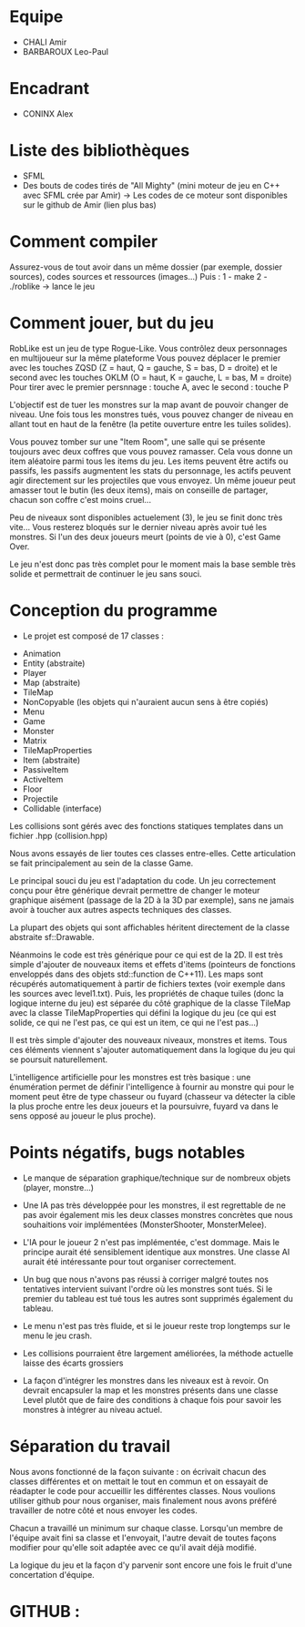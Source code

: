 # Equipe

- CHALI Amir
- BARBAROUX Leo-Paul

# Encadrant

- CONINX Alex

# Liste des bibliothèques

- SFML
- Des bouts de codes tirés de "All Mighty" (mini moteur de jeu en C++ avec SFML crée par Amir)
-> Les codes de ce moteur sont disponibles sur le github de Amir (lien plus bas)

# Comment compiler

Assurez-vous de tout avoir dans un même dossier (par exemple, dossier sources), codes sources et ressources (images...)
Puis :
1 - make
2 - ./roblike -> lance le jeu

# Comment jouer, but du jeu

RobLike est un jeu de type Rogue-Like. Vous contrôlez deux personnages en multijoueur sur la même plateforme
Vous pouvez déplacer le premier avec les touches ZQSD (Z = haut, Q = gauche, S = bas, D = droite) et le second avec les touches OKLM (O = haut, K = gauche, L = bas, M = droite)
Pour tirer avec le premier persnnage : touche A, avec le second : touche P

L'objectif est de tuer les monstres sur la map avant de pouvoir changer de niveau. Une fois tous les monstres tués, vous pouvez changer de niveau en allant tout en haut de la fenêtre (la petite ouverture entre les tuiles solides).

Vous pouvez tomber sur une "Item Room", une salle qui se présente toujours avec deux coffres que vous pouvez ramasser. Cela vous donne un item aléatoire parmi tous les items du jeu.
Les items peuvent être actifs ou passifs, les passifs augmentent les stats du personnage, les actifs peuvent agir directement sur les projectiles que vous envoyez.
Un même joueur peut amasser tout le butin (les deux items), mais on conseille de partager, chacun son coffre c'est moins cruel...

Peu de niveaux sont disponibles actuelement (3), le jeu se finit donc très vite... Vous resterez bloqués sur le dernier niveau après avoir tué les monstres.
Si l'un des deux joueurs meurt (points de vie à 0), c'est Game Over.

Le jeu n'est donc pas très complet pour le moment mais la base semble très solide et permettrait de continuer le jeu sans souci.

# Conception du programme

- Le projet est composé de 17 classes :

* Animation
* Entity (abstraite)
* Player
* Map (abstraite)
* TileMap
* NonCopyable (les objets qui n'auraient aucun sens à être copiés)
* Menu
* Game
* Monster
* Matrix
* TileMapProperties
* Item (abstraite)
* PassiveItem
* ActiveItem
* Floor
* Projectile
* Collidable (interface)

Les collisions sont gérés avec des fonctions statiques templates dans un fichier .hpp (collision.hpp)

Nous avons essayés de lier toutes ces classes entre-elles. Cette articulation se fait principalement au sein de la classe Game.

Le principal souci du jeu est l'adaptation du code. Un jeu correctement conçu pour être générique devrait permettre de changer le moteur graphique aisément (passage de la 2D à la 3D par exemple), sans ne jamais avoir à toucher aux autres aspects techniques des classes.

La plupart des objets qui sont affichables héritent directement de la classe abstraite sf::Drawable.

Néanmoins le code est très générique pour ce qui est de la 2D. Il est très simple d'ajouter de nouveaux items et effets d'items (pointeurs de fonctions enveloppés dans des objets std::function de C++11). Les maps sont récupérés automatiquement à partir de fichiers textes (voir exemple dans les sources avec level1.txt). Puis, les propriétés de chaque tuiles (donc la logique interne du jeu) est séparée du côté graphique de la classe TileMap avec la classe TileMapProperties qui défini la logique du jeu (ce qui est solide, ce qui ne l'est pas, ce qui est un item, ce qui ne l'est pas...)

Il est très simple d'ajouter des nouveaux niveaux, monstres et items. Tous ces éléments viennent s'ajouter automatiquement dans la logique du jeu qui se poursuit naturellement.

L'intelligence artificielle pour les monstres est très basique : une énumération permet de définir l'intelligence à fournir au monstre qui pour le moment peut être de type chasseur ou fuyard (chasseur va détecter la cible la plus proche entre les deux joueurs et la poursuivre, fuyard va dans le sens opposé au joueur le plus proche).

# Points négatifs, bugs notables

- Le manque de séparation graphique/technique sur de nombreux objets (player, monstre...)
- Une IA pas très développée pour les monstres, il est regrettable de ne pas avoir également mis les deux classes monstres concrètes que nous souhaitions voir implémentées (MonsterShooter, MonsterMelee). 

- L'IA pour le joueur 2 n'est pas implémentée, c'est dommage. Mais le principe aurait été sensiblement identique aux monstres. Une classe AI aurait été intéressante pour tout organiser correctement.

- Un bug que nous n'avons pas réussi à corriger malgré toutes nos tentatives intervient suivant l'ordre où les monstres sont tués. Si le premier du tableau est tué tous les autres sont supprimés également du tableau.

- Le menu n'est pas très fluide, et si le joueur reste trop longtemps sur le menu le jeu crash.

- Les collisions pourraient être largement améliorées, la méthode actuelle laisse des écarts grossiers

- La façon d'intégrer les monstres dans les niveaux est à revoir. On devrait encapsuler la map et les monstres présents dans une classe Level plutôt que de faire des conditions à chaque fois pour savoir les monstres à intégrer au niveau actuel.

# Séparation du travail

Nous avons fonctionné de la façon suivante : on écrivait chacun des classes différentes et on mettait le tout en commun et on essayait de réadapter le code pour accueillir les différentes classes. Nous voulions utiliser github pour nous organiser, mais finalement nous avons préféré travailler de notre côté et nous envoyer les codes.

Chacun a travaillé un minimum sur chaque classe. Lorsqu'un membre de l'équipe avait fini sa classe et l'envoyait, l'autre devait de toutes façons modifier pour qu'elle soit adaptée avec ce qu'il avait déjà modifié.

La logique du jeu et la façon d'y parvenir sont encore une fois le fruit d'une concertation d'équipe.

# GITHUB :



